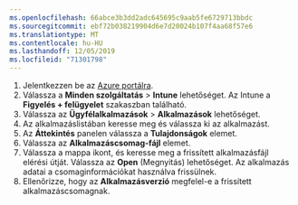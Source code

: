 ```yaml
---
ms.openlocfilehash: 66abce3b3dd2adc645695c9aab5fe6729713bbdc
ms.sourcegitcommit: ebf72b038219904d6e7d20024b107f4aa68f57e6
ms.translationtype: MT
ms.contentlocale: hu-HU
ms.lasthandoff: 12/05/2019
ms.locfileid: "71301798"
---
```


1. Jelentkezzen be az [Azure portálra](https://portal.azure.com).  
2. Válassza a **Minden szolgáltatás** > **Intune** lehetőséget. Az Intune a **Figyelés + felügyelet** szakaszban található.  
3. Válassza az **Ügyfélalkalmazások** > **Alkalmazások** lehetőséget.
4. Az alkalmazáslistában keresse meg és válassza ki az alkalmazást.  
5. Az **Áttekintés** panelen válassza a **Tulajdonságok** elemet.  
6. Válassza az **Alkalmazáscsomag-fájl** elemet.  
7. Válassza a mappa ikont, és keresse meg a frissített alkalmazásfájl elérési útját. Válassza az **Open** (Megnyitás) lehetőséget. Az alkalmazás adatai a csomaginformációkat használva frissülnek.  
8. Ellenőrizze, hogy az **Alkalmazásverzió** megfelel-e a frissített alkalmazáscsomagnak.  
